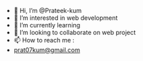 - 👋 Hi, I’m @Prateek-kum
- 👀 I’m interested in web development
- 🌱 I’m currently learning 
- 💞️ I’m looking to collaborate on web project
- 📫 How to reach me :
- prat07kum@gmail.com

<!---
Prateek-kum/Prateek-kum is a ✨ special ✨ repository because its `README.md` (this file) appears on your GitHub profile.
You can click the Preview link to take a look at your changes.
--->

